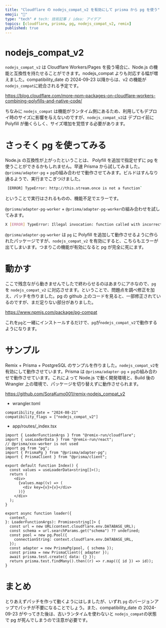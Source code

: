 ```yaml
---
title: "Cloudflare の nodejs_compat_v2 を有効にして prisma から pg を使う"
emoji: "🙌"
type: "tech" # tech: 技術記事 / idea: アイデア
topics: [cloudflare, prisma, pg, nodejs_compat_v2, remix]
published: true
---
```


# nodejs_compat_v2

`nodejs_compat_v2` は Cloudflare Workers/Pages を扱う場合に、Node.js の機能と互換性を持たせることができます。nodejs_compat よりも対応する幅が増えました。compatibility_date の 2024-09-23 以降からは、v2 の機能が`nodejs_compat`に統合される予定です。

https://blog.cloudflare.com/more-npm-packages-on-cloudflare-workers-combining-polyfills-and-native-code/

ちなみに `nodejs_compat` は機能がランタイム側にあるため、利用してもデプロイ時のサイズに影響を与えないのですが、`nodejs_compat_v2`は デプロイ前に Polyfill が働くらしく、サイズ増加を覚悟する必要があります。

# さっそく pg を使ってみる

Node.js の互換性が上がったということは、 Polyfill を追加で指定せずに pg を使うことができるかもしれません。早速 Prisma から試してみました。`@prisma/adapter-pg` + `pg`の組み合わせで動作させてみます。ビルドはすんなり通るようで、実行までこぎつけました。

```bash
 [ERROR] TypeError: http://this.stream.once is not a function`
```

ということで実行はされるものの、機能不足でエラーです。

`@prisma/adapter-pg-worker` + `@prisma/adapter-pg-worker`の組み合わせを試してみます。

```bash
X [ERROR] TypeError: Illegal invocation: function called with incorrect `this` reference.
```

`@prisma/adapter-pg-worker` は `pg` に Polyfill を追加して動作させるように作られたパッケージですが、`nodejs_compat_v2` を有効にすると、こちらもエラーが出てしまいます。つまりこの機能が有効になると pg が完全に死にます。

# 動かす

ここで残念ながら動きませんでしたで終わらせるのはあまりにアホなので、`pg` を `nodejs_compat_v2` に対応させます。ということで、問題点を調べ修正を加え、パッチを作りました。pg の github 上のコードを見ると、一部修正されているのですが、まだ足りない部分がありました。

https://www.npmjs.com/package/pg-compat

これを`pg`と一緒にインストールするだけで、`pg`が`nodejs_compat_v2`で動作するようになります。

# サンプル

Remix + Prisma + PostgreSQL のサンプルを作りました。`nodejs_compat_v2`を有効にして動作させています。Prisma は `@prisma/adapter-pg` + `pg`の組み合わせで動作させています。これによって Node.js で動く開発環境と、Build 後の Wrangler 上の環境で、パッケージを切り替えずに動作させられます。

https://github.com/SoraKumo001/remix-nodejs_compat_v2

- wrangler.toml

```
compatibility_date = "2024-08-21"
compatibility_flags = ["nodejs_compat_v2"]
```

- app/routes/\_index.tsx

```tsx
import { LoaderFunctionArgs } from "@remix-run/cloudflare";
import { useLoaderData } from "@remix-run/react";
// @prisma/xxx-worker is not used
import pg from "pg";
import { PrismaPg } from "@prisma/adapter-pg";
import { PrismaClient } from "@prisma/client";

export default function Index() {
  const values = useLoaderData<string[]>();
  return (
    <div>
      {values.map((v) => (
        <div key={v}>{v}</div>
      ))}
    </div>
  );
}

export async function loader({
  context,
}: LoaderFunctionArgs): Promise<string[]> {
  const url = new URL(context.cloudflare.env.DATABASE_URL);
  const schema = url.searchParams.get("schema") ?? undefined;
  const pool = new pg.Pool({
    connectionString: context.cloudflare.env.DATABASE_URL,
  });
  const adapter = new PrismaPg(pool, { schema });
  const prisma = new PrismaClient({ adapter });
  await prisma.test.create({ data: {} });
  return prisma.test.findMany().then((r) => r.map(({ id }) => id));
}
```

# まとめ

とりあえずパッチを作って動くようにはしましたが、いずれ `pg` のバージョンアップでパッチが不要になることでしょう。また、compatibility_date の 2024-09-23 がやってきた後は、古いランタイムを使わないと `nodejs_compat`の状態で pg が死んでしまうので注意が必要です。
